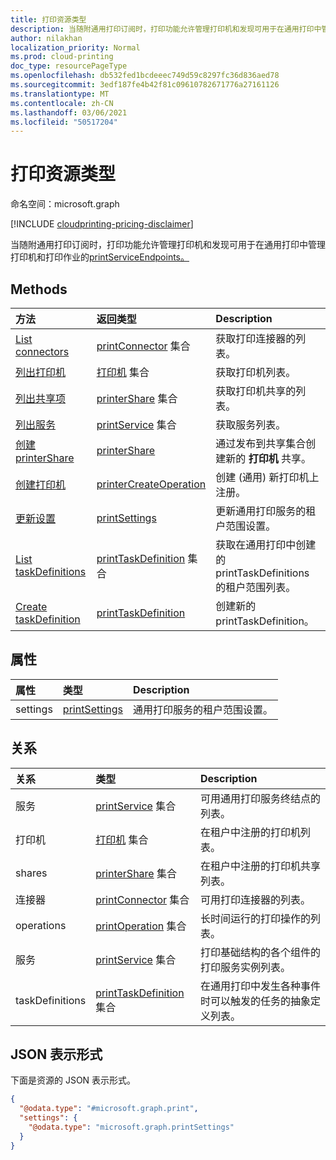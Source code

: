 ```yaml
---
title: 打印资源类型
description: 当随附通用打印订阅时，打印功能允许管理打印机和发现可用于在通用打印中管理打印机和打印作业的 printServiceEndpoints。
author: nilakhan
localization_priority: Normal
ms.prod: cloud-printing
doc_type: resourcePageType
ms.openlocfilehash: db532fed1bcdeeec749d59c8297fc36d836aed78
ms.sourcegitcommit: 3edf187fe4b42f81c09610782671776a27161126
ms.translationtype: MT
ms.contentlocale: zh-CN
ms.lasthandoff: 03/06/2021
ms.locfileid: "50517204"
---
```

# <a name="print-resource-type"></a>打印资源类型

命名空间：microsoft.graph

[!INCLUDE [cloudprinting-pricing-disclaimer](../../includes/cloudprinting-pricing-disclaimer.md)]

当随附通用打印订阅时，打印功能允许管理打印机和发现可用于在通用打印中管理打印机和打印作业的[printServiceEndpoints。](printserviceendpoint.md)

## <a name="methods"></a>Methods
|方法|返回类型|Description|
|:---|:---|:---|
| [List connectors](../api/print-list-connectors.md) | [printConnector](printconnector.md) 集合 | 获取打印连接器的列表。 |
| [列出打印机](../api/print-list-printers.md) | [打印机](printer.md) 集合 | 获取打印机列表。 |
| [列出共享项](../api/print-list-shares.md) | [printerShare](printershare.md) 集合 | 获取打印机共享的列表。 |
| [列出服务](../api/print-list-services.md) | [printService](printservice.md) 集合 | 获取服务列表。 |
| [创建 printerShare](../api/print-post-shares.md) | [printerShare](printershare.md) | 通过发布到共享集合创建新的 **打印机** 共享。 |
| [创建打印机](../api/printer-create.md) | [printerCreateOperation](printerCreateOperation.md) | 创建 (通用) 新打印机上注册。 |
| [更新设置](../api/print-update-settings.md) |  [printSettings](printsettings.md) | 更新通用打印服务的租户范围设置。 |
| [List taskDefinitions](../api/print-list-taskdefinitions.md) | [printTaskDefinition](printtaskdefinition.md) 集合 | 获取在通用打印中创建的 printTaskDefinitions 的租户范围列表。 |
| [Create taskDefinition](../api/print-post-taskdefinitions.md) | [printTaskDefinition](printtaskdefinition.md) | 创建新的 printTaskDefinition。 |

## <a name="properties"></a>属性
|属性|类型|Description|
|:---|:---|:---|
|settings|[printSettings](../resources/printsettings.md)|通用打印服务的租户范围设置。|

## <a name="relationships"></a>关系
|关系|类型|Description|
|:---|:---|:---|
|服务|[printService](printservice.md) 集合|可用通用打印服务终结点的列表。|
|打印机|[打印机](printer.md) 集合|在租户中注册的打印机列表。|
|shares|[printerShare](printershare.md) 集合|在租户中注册的打印机共享列表。|
|连接器|[printConnector](printconnector.md) 集合|可用打印连接器的列表。|
|operations|[printOperation](../resources/printoperation.md) 集合|长时间运行的打印操作的列表。|
|服务|[printService](../resources/printservice.md) 集合|打印基础结构的各个组件的打印服务实例列表。|
|taskDefinitions|[printTaskDefinition](../resources/printtaskdefinition.md) 集合|在通用打印中发生各种事件时可以触发的任务的抽象定义列表。|

## <a name="json-representation"></a>JSON 表示形式
下面是资源的 JSON 表示形式。
<!-- {
  "blockType": "resource",
  "keyProperty": "id",
  "@odata.type": "microsoft.graph.print",
  "openType": false
}
-->
``` json
{
  "@odata.type": "#microsoft.graph.print",
  "settings": {
    "@odata.type": "microsoft.graph.printSettings"
  }
}
```

